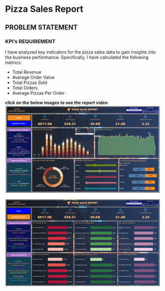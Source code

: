 # Pizza Sales Report

## PROBLEM STATEMENT
### KPI’s REQUIREMENT

I have analyzed key indicators for the pizza sales data to gain insights into the business performance. Specifically, I have calculated the following metrics:

* Total Revenue
* Average Order Value
* Total Pizzas Sold
* Total Orders
* Average Pizzas Per Order

__click on the below images to see the report video__
[![Pizza Sales Main dashboard](report.PNG)](https://youtu.be/DxEvUG90-G0 "Pizza Sales dashboard")

[![Pizza Sales Main dashboard](bestWorstSellers.PNG)](https://youtu.be/DxEvUG90-G0 "Pizza Sales dashboard")
